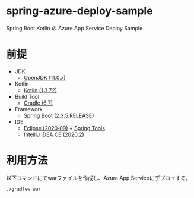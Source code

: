 # spring-azure-deploy-sample
Spring Boot Kotlin の Azure App Service Deploy Sample


# 前提
-   JDK
    - [OpenJDK (11.0.x)](http://openjdk.java.net/)
-   Kotlin
    - [Kotlin (1.3.72)](https://kotlinlang.org/)
-   Build Tool
    - [Gradle (6.7)](https://gradle.org/)
-   Framework
    - [Spring Boot (2.3.5.RELEASE)](https://spring.io/projects/spring-boot)
-   IDE
    - [Eclipse (2020‑09)](http://www.eclipse.org/home/index.php) + [Spring Tools](https://marketplace.eclipse.org/content/spring-tool-suite-sts-eclipse)
    - [IntelliJ IDEA CE (2020.2)](https://www.jetbrains.com/ja-jp/idea/download/)


# 利用方法
以下コマンドにてwarファイルを作成し、Azure App Serviceにデプロイする。
  ```shell
  ./gradlew war
  ```
